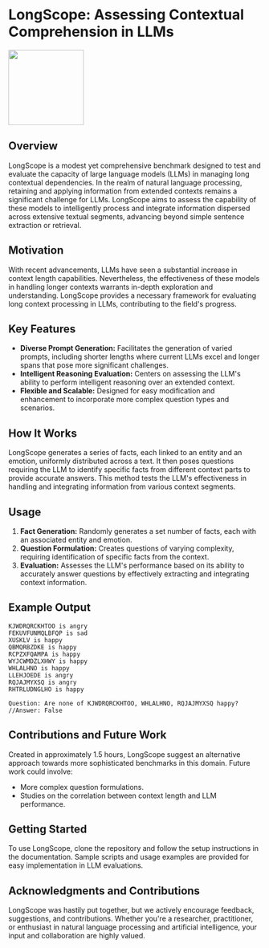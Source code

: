 # LongScope: Assessing Contextual Comprehension in LLMs

<img src="https://github.com/mrconter1/LongScope/assets/32551374/51b24731-98d0-43cc-9a5b-78aa7b01a336" width="150" height="150">

## Overview

LongScope is a modest yet comprehensive benchmark designed to test and evaluate the capacity of large language models (LLMs) in managing long contextual dependencies. In the realm of natural language processing, retaining and applying information from extended contexts remains a significant challenge for LLMs. LongScope aims to assess the capability of these models to intelligently process and integrate information dispersed across extensive textual segments, advancing beyond simple sentence extraction or retrieval.

## Motivation

With recent advancements, LLMs have seen a substantial increase in context length capabilities. Nevertheless, the effectiveness of these models in handling longer contexts warrants in-depth exploration and understanding. LongScope provides a necessary framework for evaluating long context processing in LLMs, contributing to the field's progress.

## Key Features

- **Diverse Prompt Generation:** Facilitates the generation of varied prompts, including shorter lengths where current LLMs excel and longer spans that pose more significant challenges.
- **Intelligent Reasoning Evaluation:** Centers on assessing the LLM's ability to perform intelligent reasoning over an extended context.
- **Flexible and Scalable:** Designed for easy modification and enhancement to incorporate more complex question types and scenarios.

## How It Works

LongScope generates a series of facts, each linked to an entity and an emotion, uniformly distributed across a text. It then poses questions requiring the LLM to identify specific facts from different context parts to provide accurate answers. This method tests the LLM's effectiveness in handling and integrating information from various context segments.

## Usage

1. **Fact Generation:** Randomly generates a set number of facts, each with an associated entity and emotion.
2. **Question Formulation:** Creates questions of varying complexity, requiring identification of specific facts from the context.
3. **Evaluation:** Assesses the LLM's performance based on its ability to accurately answer questions by effectively extracting and integrating context information.

## Example Output

```
KJWDRQRCKHTOO is angry
FEKUVFUNMQLBFQP is sad
XUSKLV is happy
QBMQRBZDKE is happy
RCPZXFQAMPA is happy
WYJCWMDZLXHWY is happy
WHLALHNO is happy
LLEHJOEDE is angry
RQJAJMYXSQ is angry
RHTRLUDNGLHO is happy

Question: Are none of KJWDRQRCKHTOO, WHLALHNO, RQJAJMYXSQ happy?
//Answer: False
```

## Contributions and Future Work

Created in approximately 1.5 hours, LongScope suggest an alternative approach towards more sophisticated benchmarks in this domain. Future work could involve:

- More complex question formulations.
- Studies on the correlation between context length and LLM performance.

## Getting Started

To use LongScope, clone the repository and follow the setup instructions in the documentation. Sample scripts and usage examples are provided for easy implementation in LLM evaluations.

## Acknowledgments and Contributions

LongScope was hastily put together, but we actively encourage feedback, suggestions, and contributions. Whether you're a researcher, practitioner, or enthusiast in natural language processing and artificial intelligence, your input and collaboration are highly valued.

